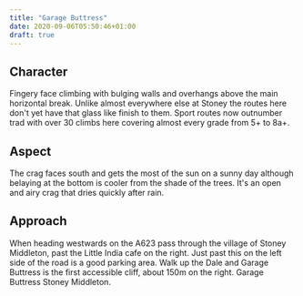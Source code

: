 ```yaml
---
title: "Garage Buttress"
date: 2020-09-06T05:50:46+01:00
draft: true
---
```



## Character

Fingery face climbing with bulging walls and overhangs above the main horizontal break. Unlike almost everywhere else at Stoney the routes here don't yet have that glass like finish to them. Sport routes now outnumber trad with over 30 climbs here covering almost every grade from 5+ to 8a+.

## Aspect

The crag faces south and gets the most of the sun on a sunny day although belaying at the bottom is cooler from the shade of the trees. It's an open and airy crag that dries quickly after rain.

## Approach

When heading westwards on the A623 pass through the village of Stoney Middleton, past the Little India cafe on the right. Just past this on the left side of the road is a good parking area. Walk up the Dale and Garage Buttress is the first accessible cliff, about 150m on the right.
Garage Buttress
Stoney Middleton.

